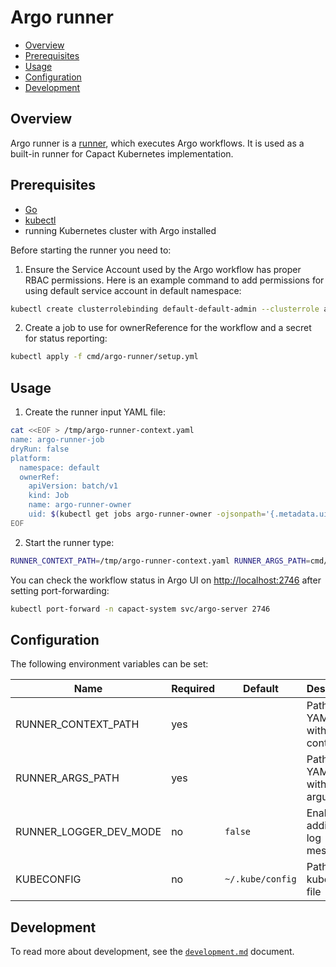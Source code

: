 # Argo runner

- [Overview](#overview)
- [Prerequisites](#prerequisites)
- [Usage](#usage)
- [Configuration](#configuration)
- [Development](#development)

## Overview

Argo runner is a [runner](../../docs/runner.md), which executes Argo workflows. It is used as a built-in runner for Capact Kubernetes implementation.

## Prerequisites

- [Go](https://golang.org)
- [kubectl](https://kubernetes.io/docs/tasks/tools/install-kubectl/)
- running Kubernetes cluster with Argo installed

Before starting the runner you need to:
1. Ensure the Service Account used by the Argo workflow has proper RBAC permissions. Here is an example command to add permissions for using default service account in default namespace:
```bash
kubectl create clusterrolebinding default-default-admin --clusterrole admin --serviceaccount default:default
```
2. Create a job to use for ownerReference for the workflow and a secret for status reporting:
```bash
kubectl apply -f cmd/argo-runner/setup.yml
```
## Usage

1. Create the runner input YAML file:
```bash
cat <<EOF > /tmp/argo-runner-context.yaml
name: argo-runner-job
dryRun: false
platform:
  namespace: default
  ownerRef:
    apiVersion: batch/v1
    kind: Job
    name: argo-runner-owner
    uid: $(kubectl get jobs argo-runner-owner -ojsonpath='{.metadata.uid}')
EOF
```

2. Start the runner type:
```bash
RUNNER_CONTEXT_PATH=/tmp/argo-runner-context.yaml RUNNER_ARGS_PATH=cmd/argo-runner/example-args.yaml RUNNER_LOGGER_DEV_MODE=true go run cmd/argo-runner/main.go
```

You can check the workflow status in Argo UI on [http://localhost:2746](http://localhost:2746) after setting port-forwarding:
```bash
kubectl port-forward -n capact-system svc/argo-server 2746
```

## Configuration

The following environment variables can be set:

| Name                   | Required | Default          | Description                                |
| ---------------------- | -------- | ---------------- | ------------------------------------------ |
| RUNNER_CONTEXT_PATH    | yes      |                  | Path to the YAML file with runner context  |
| RUNNER_ARGS_PATH       | yes      |                  | Path to the YAML file with input arguments |
| RUNNER_LOGGER_DEV_MODE | no       | `false`          | Enable additional log messages             |
| KUBECONFIG             | no       | `~/.kube/config` | Path to kubeconfig file                    |

## Development

To read more about development, see the [`development.md`](../../docs/development.md) document.
